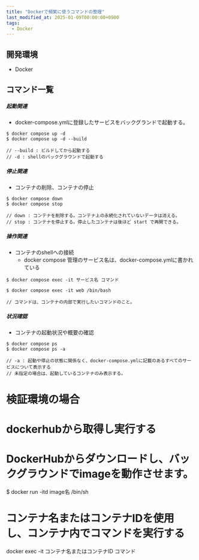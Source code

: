 ```yaml
---
title: "Dockerで頻繁に使うコマンドの整理"
last_modified_at: 2025-01-09T00:00:00+0900
tags:
  - Docker
---
```


## 開発環境
- Docker

## コマンド一覧
##### 起動関連
- docker-compose.ymlに登録したサービスをバックグランドで起動する。
```
$ docker compose up -d
$ docker compose up -d --build

// --build : ビルドしてから起動する
// -d : shellのバックグラウンドで起動する
```
##### 停止関連
- コンテナの削除、コンテナの停止
```
$ docker compose down
$ docker compose stop

// down : コンテナを削除する。コンテナ上の永続化されていないデータは消える。
// stop : コンテナを停止する。停止したコンテナは後ほど start で再開できる。
```

##### 操作関連
- コンテナのshellへの接続
  - docker compose 管理のサービス名は、docker-compose.ymlに書かれている

```
$ docker compose exec -it サービス名 コマンド

$ docker compose exec -it web /bin/bash

// コマンドは、コンテナの内部で実行したいコマンドのこと。
```

##### 状況確認
- コンテナの起動状況や概要の確認
```
$ docker compose ps
$ docker compose ps -a

// -a : 起動や停止の状態に関係なく、docker-compose.ymlに記載のあるすべてのサービスについて表示する
// 未指定の場合は、起動しているコンテナのみ表示する。
```

# 検証環境の場合

# dockerhubから取得し実行する
# DockerHubからダウンロードし、バックグラウンドでimageを動作させます。
$ docker run -itd image名 /bin/sh

# コンテナ名またはコンテナIDを使用し、コンテナ内でコマンドを実行する
docker exec -it コンテナ名またはコンテナID コマンド

```
